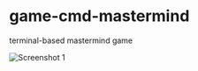 game-cmd-mastermind
===================

terminal-based mastermind game

![Screenshot 1](https://raw.github.com/rvion/game-cmd-mastermind/master/screenshot.png "Screenshot 1")
